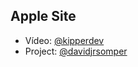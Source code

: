## Apple Site

- Vídeo: [@kipperdev](https://github.com/Fernanda-Kipper)
- Project: [@davidjrsomper](https://www.figma.com/community/file/1175869172569168844)
